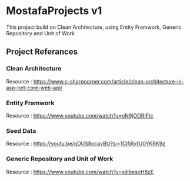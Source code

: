 # MostafaProjects v1
This project build on Clean Architecture, using Entity Framwork, Generic Repository and Unit of Work

## Project Referances

### Clean Architecture
Resource : https://www.c-sharpcorner.com/article/clean-architecture-in-asp-net-core-web-api/

### Entity Framwork
Resource : https://www.youtube.com/watch?v=nN9jOORIFtc

### Seed Data 
Resource : https://youtu.be/qDUS8ocavBU?si=1CjfjRxfU0YKRK9z

### Generic Repository and Unit of Work
Resource : https://www.youtube.com/watch?v=xdibesoH8zE


